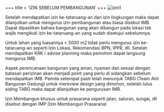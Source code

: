 +++
title = 'IZIN SEBELUM PEMBANGUNAN'
+++
![izin1](/images/izin-sebelum-pembangunan.png)

Setelah mendapatkan izin ke-tataruang-an dan izin lingkungan maka dapat dilanjutkan untuk mengurus izin pembangunan atau biasa disebut IMB. Dapat dipastikan bahwa bangunan yang akan dibangun pada lokasi tsb wajib mengikuti izin ke-tataruang-an yang sudah disetujui sebelumnya.

Untuk lahan yang luasannya < 5000 m2 tidak perlu mengurus izin ke-tataruang-an seperti Izin Lokasi, Rekomendasi BPN, IPPR, dll. Setelah mendapatkan KRK / advise planning maka pemohon dapat langsung mengurus IMB.

Aspek perencanaan bangunan yang aman, nyaman dan sesuai dengan batasan perizinan akan menjadi point yang perlu di sidangkan sebelum mendapatkan IMB. Pemda setempat pasti telah menunjuk TABG (Team Ahli Bangunan Gedung) untuk mereview design yang dimohon, setelah lulus siding TABG maka dapat dilanjutkan ke pengurusan IMB.

Izin Membangun khusus untuk prasarana seperti jalan, saluran, sungai, dll disebut dengan IMP (Izin Membangun Prasarana)